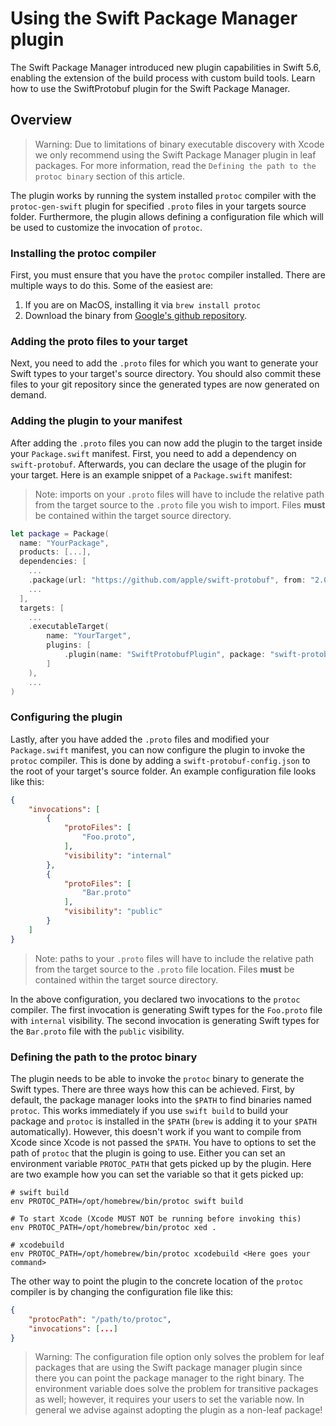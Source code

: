 # Using the Swift Package Manager plugin

The Swift Package Manager introduced new plugin capabilities in Swift 5.6, enabling the extension of
the build process with custom build tools. Learn how to use the SwiftProtobuf plugin for the
Swift Package Manager.

## Overview

> Warning: Due to limitations of binary executable discovery with Xcode we only recommend using the Swift Package Manager
plugin in leaf packages. For more information, read the `Defining the path to the protoc binary` section of
this article.

The plugin works by running the system installed `protoc` compiler with the `protoc-gen-swift` plugin
for specified `.proto` files in your targets source folder. Furthermore, the plugin allows defining a
configuration file which will be used to customize the invocation of `protoc`.

### Installing the protoc compiler

First, you must ensure that you have the `protoc` compiler installed.
There are multiple ways to do this. Some of the easiest are:

1. If you are on MacOS, installing it via `brew install protoc`
2. Download the binary from [Google's github repository](https://github.com/protocolbuffers/protobuf).

### Adding the proto files to your target

Next, you need to add the `.proto` files for which you want to generate your Swift types to your target's
source directory. You should also commit these files to your git repository since the generated types
are now generated on demand.

### Adding the plugin to your manifest

After adding the `.proto` files you can now add the plugin to the target inside your `Package.swift` manifest.
First, you need to add a dependency on `swift-protobuf`. Afterwards, you can declare the usage of the plugin
for your target. Here is an example snippet of a `Package.swift` manifest:

> Note: imports on your `.proto` files will have to include the relative path from the target source to the `.proto` file you wish to import. 
> Files **must** be contained within the target source directory.

```swift
let package = Package(
  name: "YourPackage",
  products: [...],
  dependencies: [
    ...
    .package(url: "https://github.com/apple/swift-protobuf", from: "2.0.0"),
    ...
  ],
  targets: [
    ...
    .executableTarget(
        name: "YourTarget",
        plugins: [
            .plugin(name: "SwiftProtobufPlugin", package: "swift-protobuf")
        ]
    ),
    ...
)

```

### Configuring the plugin

Lastly, after you have added the `.proto` files and modified your `Package.swift` manifest, you can now
configure the plugin to invoke the `protoc` compiler. This is done by adding a `swift-protobuf-config.json`
to the root of your target's source folder. An example configuration file looks like this:

```json
{
    "invocations": [
        {
            "protoFiles": [
                "Foo.proto",
            ],
            "visibility": "internal"
        },
        {
            "protoFiles": [
                "Bar.proto"
            ],
            "visibility": "public"
        }
    ]
}

```

> Note: paths to your `.proto` files will have to include the relative path from the target source to the `.proto` file location.
> Files **must** be contained within the target source directory.

In the above configuration, you declared two invocations to the `protoc` compiler. The first invocation
is generating Swift types for the `Foo.proto` file with `internal` visibility. The second invocation
is generating Swift types for the `Bar.proto` file with the `public` visibility.

### Defining the path to the protoc binary


The plugin needs to be able to invoke the `protoc` binary to generate the Swift types. 
There are three ways how this can be achieved. First, by default, the package manager looks into
the `$PATH` to find binaries named `protoc`. This works immediately if you use `swift build` to build
your package and `protoc` is installed in the `$PATH` (`brew` is adding it to your `$PATH` automatically).
However, this doesn't work if you want to compile from Xcode since Xcode is not passed the `$PATH`.
You have to options to set the path of `protoc` that the plugin is going to use. Either you can set
an environment variable `PROTOC_PATH` that gets picked up by the plugin. Here are two example how you
can set the variable so that it gets picked up:

```shell
# swift build
env PROTOC_PATH=/opt/homebrew/bin/protoc swift build

# To start Xcode (Xcode MUST NOT be running before invoking this)
env PROTOC_PATH=/opt/homebrew/bin/protoc xed .

# xcodebuild
env PROTOC_PATH=/opt/homebrew/bin/protoc xcodebuild <Here goes your command>
```

The other way to point the plugin to the concrete location of the `protoc`
compiler is by changing the configuration file like this:

```json
{
    "protocPath": "/path/to/protoc",
    "invocations": [...]
}

```

> Warning: The configuration file option only solves the problem for leaf packages that are using the Swift package manager
plugin since there you can point the package manager to the right binary. The environment variable
does solve the problem for transitive packages as well; however, it requires your users to set
the variable now. In general we advise against adopting the plugin as a non-leaf package!
